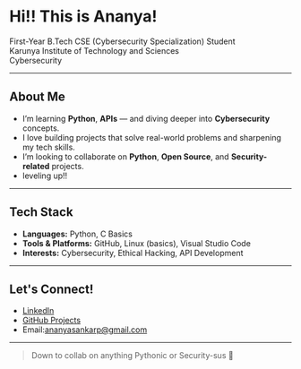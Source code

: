 # Hi!! This is Ananya!

 First-Year B.Tech CSE (Cybersecurity Specialization) Student  
 Karunya Institute of Technology and Sciences  
 Cybersecurity 

---

##  About Me
-  I’m learning **Python**, **APIs** — and diving deeper into **Cybersecurity** concepts.
-  I love building projects that solve real-world problems and sharpening my tech skills.
-  I’m looking to collaborate on **Python**, **Open Source**, and **Security-related** projects.
-  leveling up!!

---

##  Tech Stack
- **Languages:** Python, C Basics
- **Tools & Platforms:** GitHub, Linux (basics), Visual Studio Code
- **Interests:** Cybersecurity, Ethical Hacking, API Development

---

##  Let's Connect!
-  [LinkedIn](www.linkedin.com/in/ananyasankar)  
-  [GitHub Projects](https://github.com/Ananya1718)  
-  Email:ananyasankarp@gmail.com

---
> Down to collab on anything Pythonic or Security-sus 👀
